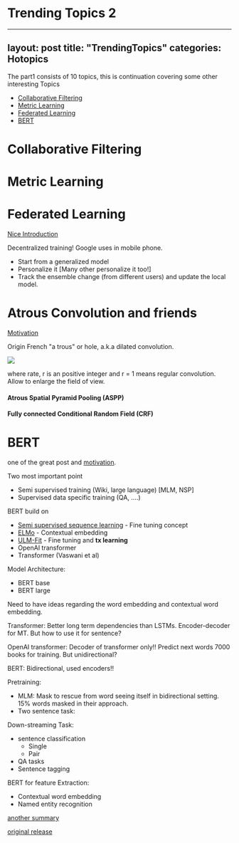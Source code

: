 # Trending Topics 2

---
layout: post
title: "TrendingTopics"
categories: Hotopics
---

The part1 consists of 10 topics, this is continuation covering some other interesting Topics

- [Collaborative Filtering](#collaborative-filtering)
- [Metric Learning](#metric-learning)
- [Federated Learning](#federated-learning)
- [BERT](#bert)
# Collaborative Filtering

# Metric Learning


# Federated Learning
[Nice Introduction](https://ai.googleblog.com/2017/04/federated-learning-collaborative.html)

Decentralized training! Google uses in mobile phone.

- Start from a generalized model
- Personalize it [Many other personalize it too!]
- Track the ensemble change (from different users) and update the local model.

# Atrous Convolution and friends

[Motivation](https://towardsdatascience.com/review-deeplabv1-deeplabv2-atrous-convolution-semantic-segmentation-b51c5fbde92d)

Origin French "a trous" or hole, a.k.a dilated convolution.

<img src="https://latex.codecogs.com/gif.latex?y[i]=\sum__{k=1}^K x[i + r.k]w[k]">

where rate, r is an positive integer and r = 1 means regular convolution. Allow to enlarge the field of view.

#### Atrous Spatial Pyramid Pooling (ASPP)

#### Fully connected Conditional Random Field (CRF)


# BERT

one of the great post and [motivation](http://jalammar.github.io/illustrated-bert/).

Two most important point
  - Semi supervised training (Wiki, large language) [MLM, NSP]
  - Supervised data specific training (QA, ....)

BERT build on
  - [Semi supervised sequence learning](https://arxiv.org/abs/1511.01432) - Fine tuning concept
  - [ELMo](https://arxiv.org/abs/1802.05365) - Contextual embedding
  - [ULM-Fit](https://arxiv.org/abs/1801.06146) - Fine tuning and **tx learning**
  - OpenAI transformer
  - Transformer (Vaswani et al)

Model Architecture:
  - BERT base
  - BERT large

Need to have ideas regarding the word embedding and contextual word embedding.

Transformer: Better long term dependencies than LSTMs. Encoder-decoder for MT. But how to use it for sentence?

OpenAI transformer: Decoder of transformer only!! Predict next words 7000 books for training. But unidirectional?

BERT: Bidirectional, used encoders!!

Pretraining:
  - MLM: Mask to rescue from word seeing itself in bidirectional setting. 15% words masked in their approach.
  - Two sentence task:

Down-streaming Task:
  - sentence classification
    - Single
    - Pair
  - QA tasks
  - Sentence tagging

BERT for feature Extraction:
  - Contextual word embedding
  - Named entity recognition

[another summary](https://towardsdatascience.com/bert-explained-state-of-the-art-language-model-for-nlp-f8b21a9b6270)

[original release](https://ai.googleblog.com/2018/11/open-sourcing-bert-state-of-art-pre.html)
